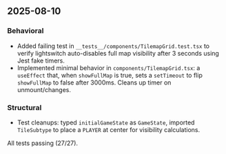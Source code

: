 ## 2025-08-10

### Behavioral
- Added failing test in `__tests__/components/TilemapGrid.test.tsx` to verify lightswitch auto-disables full map visibility after 3 seconds using Jest fake timers.
- Implemented minimal behavior in `components/TilemapGrid.tsx`: a `useEffect` that, when `showFullMap` is true, sets a `setTimeout` to flip `showFullMap` to false after 3000ms. Cleans up timer on unmount/changes.

### Structural
- Test cleanups: typed `initialGameState` as `GameState`, imported `TileSubtype` to place a `PLAYER` at center for visibility calculations.

All tests passing (27/27).
